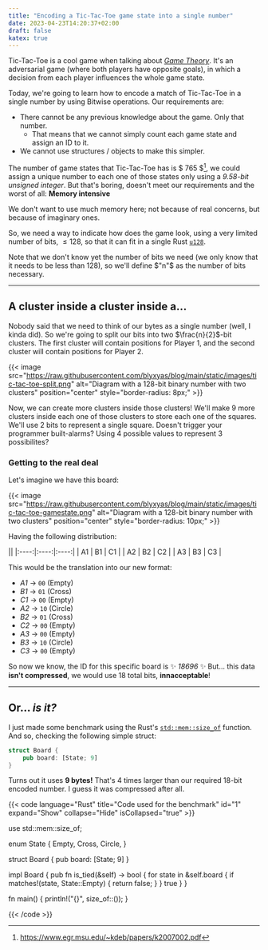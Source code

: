 ```yaml
---
title: "Encoding a Tic-Tac-Toe game state into a single number"
date: 2023-04-23T14:20:37+02:00
draft: false
katex: true
---
```


Tic-Tac-Toe is a cool game when talking about [*Game Theory*](https://en.wikipedia.org/wiki/Game_theory). It's an adversarial game (where both players have opposite goals), in which a decision from each player influences the whole game state.

Today, we're going to learn how to encode a match of Tic-Tac-Toe in a single number by using Bitwise operations. Our requirements are:

* There cannot be any previous knowledge about the game. Only that number.
  * That means that we cannot simply count each game state and assign an ID to it.
* We cannot use structures / objects to make this simpler.

The number of game states that Tic-Tac-Toe has is $ 765 $[^1], we could assign a unique number to each one of those states only using a *9.58-bit unsigned integer*. But that's boring, doesn't meet our requirements and the worst of all: **Memory intensive**

We don't want to use much memory here; not because of real concerns, but because of imaginary ones.

So, we need a way to indicate how does the game look, using a very limited number of bits, $\leq 128$, so that it can fit in a single Rust [`u128`](https://doc.rust-lang.org/std/primitive.u128.html).

Note that we don't know yet the number of bits we need (we only know that it needs to be less than 128), so we'll define $"n"$ as the number of bits necessary.

---

## A cluster inside a cluster inside a...

Nobody said that we need to think of our bytes as a single number (well, I kinda did). So we're going to split our bits into two $\frac{n}{2}$-bit clusters. The first cluster will contain positions for Player 1, and the second cluster will contain positions for Player 2.

{{< image src="https://raw.githubusercontent.com/blyxyas/blog/main/static/images/tic-tac-toe-split.png" alt="Diagram with a 128-bit binary number with two clusters" position="center" style="border-radius: 8px;" >}}

Now, we can create more clusters inside those clusters! We'll make 9 more clusters inside each one of those clusters to store each one of the squares. We'll use 2 bits to represent a single square. Doesn't trigger your programmer built-alarms? Using 4 possible values to represent 3 possibilites?

### Getting to the real deal

Let's imagine we have this board:

{{< image src="https://raw.githubusercontent.com/blyxyas/blog/main/static/images/tic-tac-toe-gamestate.png" alt="Diagram with a 128-bit binary number with two clusters" position="center" style="border-radius: 10px;" >}}

Having the following distribution:

||
|:----:|:----:|:----:|
| A1 	| B1 	| C1 	|
| A2 	| B2 	| C2 	|
| A3 	| B3 	| C3 	|

This would be the translation into our new format:

* *A1* -> `00` (Empty)
* *B1* -> `01` (Cross)
* *C1* -> `00` (Empty)
* *A2* -> `10` (Circle)
* *B2* -> `01` (Cross)
* *C2* -> `00` (Empty)
* *A3* -> `00` (Empty)
* *B3* -> `10` (Circle)
* *C3* -> `00` (Empty)

So now we know, the ID for this specific board is :sparkles: *18696* :sparkles:
But... this data **isn't compressed**, we would use 18 total bits, **innacceptable**!

---

## Or... *is it?*

I just made some benchmark using the Rust's [`std::mem::size_of`](https://doc.rust-lang.org/std/mem/fn.size_of.html) function. And so, checking the following simple struct:

```rust
struct Board {
    pub board: [State; 9]
}
```

Turns out it uses **9 bytes!** That's 4 times larger than our required 18-bit encoded number. I guess it was compressed after all. 

{{< code language="Rust" title="Code used for the benchmark" id="1" expand="Show" collapse="Hide" isCollapsed="true" >}}

use std::mem::size_of;

enum State {
    Empty,
    Cross,
    Circle,
}

struct Board {
    pub board: [State; 9]
}

impl Board {
    pub fn is_tied(&self) -> bool {
        for state in &self.board {
            if matches!(state, State::Empty) {
                return false;
            }
        }
        true
    }
}

fn main() {
    println!("{}", size_of::<Board>());
}

{{< /code >}}

[^1]: https://www.egr.msu.edu/~kdeb/papers/k2007002.pdf